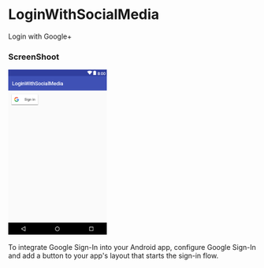 # LoginWithSocialMedia
Login with Google+


### ScreenShoot
<img src="Images/Capture.PNG" width=200>


To integrate Google Sign-In into your Android app, configure Google Sign-In and add a button to your app's layout that starts the sign-in flow.
